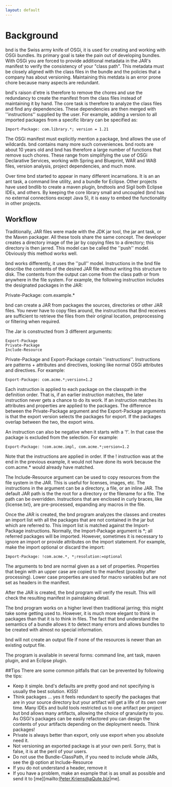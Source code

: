 ```yaml
---
layout: default
---
```


# Background
bnd is the Swiss army knife of OSGi, it is used for creating and working with OSGi bundles. Its primary goal is take the pain out of developing bundles. With OSGi you are forced to provide additional metadata in the JAR's manifest to verify the consistency of your "class path". This metadata must be closely aligned with the class files in the bundle and the policies that a company has about versioning. Maintaining this metdata is an error prone chore because many aspects are redundant.

bnd's raison d'etre is therefore to remove the chores and use the redundancy to create the manifest from the class files instead of maintaining it by hand. The core task is therefore to analyze the class files and find any dependencies. These dependencies are then merged with ''instructions'' supplied by the user. For example, adding a version to all imported packages from a specific library can be specified as:

    Import-Package: com.library.*; version = 1.21

The OSGi manifest must explicitly mention a package, bnd allows the use of wildcards. bnd contains many more such conveniences. bnd roots are about 10 years old and bnd has therefore a large number of functions that remove such chores. These range from simplifying the use of OSGi Declarative Services, working with Spring and Blueprint, WAR and WAB files, version analysis, project dependencies, and much more.

Over time bnd started to appear in many different incarnations. It is an an ant task, a command line utility, and a bundle for Eclipse. Other projects have used bndlib to create a maven plugin, bndtools and Sigil both Eclipse IDEs, and others. By keeping the core library small and uncoupled (bnd has no external connections except Java 5), it is easy to embed the functionality in other projects.

## Workflow
Traditionally, JAR files were made with the JDK jar tool, the jar ant task, or the Maven packager. All these tools share the same concept. The developer creates a directory image of the jar by copying files to a directory; this directory is then jarred. This model can be called the ''push'' model. Obviously this method works well.

bnd works differently, it uses the ''pull'' model. Instructions in the bnd file describe the contents of the desired JAR file without writing this structure to disk. The contents from the output can come from the class path or from anywhere in the file system. For example, the following instruction includes the designated packages in the JAR:

  Private-Package: com.example.*
 
bnd can create a JAR from packages the sources, directories or other JAR files. You never have to copy files around, the instructions that Bnd receives are sufficient to retrieve the files from their original location, preprocessing or filtering when required.

The Jar is constructed from 3 different arguments:

    Export-Package
    Private-Package
    Include-Resource

Private-Package and Export-Package contain ''instructions''. Instructions are patterns + attributes and directives, looking like normal OSGi attributes and directives. For example:

    Export-Package: com.acme.*;version=1.2

Each instruction is applied to each package on the classpath in the definition order. That is, if an earlier instruction matches, the later instruction never gets a chance to do its work. If an instruction matches its attributes and properties are applied to the packages. The difference between the Private-Package argument and the Export-Package arguments is that the export version selects the packages for export. If the packages overlap between the two, the export wins.

An instruction can also be negative when it starts with a '!'. In that case the package is excluded from the selection. For example:

    Export-Package: !com.acme.impl, com.acme.*;version=1.2

Note that the instructions are applied in order. If the ! instruction was at the end in the previous example, it would not have done its work because the com.acme.* would already have matched.

The Include-Resource argument can be used to copy resources from the file system in the JAR. This is useful for licenses, images, etc. The instructions in the argument can be a directory, a file, or an inline JAR. The default JAR path is the the root for a directory or the filename for a file. The path can be overridden. Instructions that are enclosed in curly braces, like {license.txt}, are pre-processed, expanding any macros in the file.

Once the JAR is created, the bnd program analyzes the classes and creates an import list with all the packages that are not contained in the jar but which are referred to. This import list is matched against the Import-Package instructions. Normally, the Import-Package argument is *; all referred packages will be imported. However, sometimes it is necessary to ignore an import or provide attributes on the import statement. For example, make the import optional or discard the import:

    Import-Package: !com.acme.*, *;resolution:=optional

The arguments to bnd are normal given as a set of properties. Properties that begin with an upper case are copied to the manifest (possibly after processing). Lower case properties are used for macro variables but are not set as headers in the manifest.

After the JAR is created, the bnd program will verify the result. This will check the resulting manifest in painstaking detail.

The bnd program works on a higher level then traditional jarring; this might take some getting used to. However, it is much more elegant to think in packages than that it is to think in files. The fact that bnd understand the semantics of a bundle allows it to detect many errors and allows bundles to be created with almost no special information. 

bnd will not create an output file if none of the resources is newer than an existing output file.

The program is available in several forms: command line, ant task, maven plugin, and an Eclipse plugin.

##Tips
There are some common pitfalls that can be prevented by following the tips:

* Keep it simple. bnd's defaults are pretty good and not specifying is usually the best solution. KISS!
* Think packages ... yes it feels redundant to specify the packages that are in your source directory but your artifact will get a life of its own over time. Many IDEs and build tools restricted us to one artifact per project but bnd allows many artifacts, allowing the choice of granularity to you. As OSGi's packages can be easily refactored you can design the contents of your artifacts depending on the deployment needs. Think packages!
* Private is always better than export, only use export when you absolute need it.
* Not versioning an exported package is at your own peril. Sorry, that is false, it is at the peril of your users.
* Do not use the Bundle-ClassPath, if you need to include whole JARs, see the @ option at Include-Resource
* If you do not understand a header, remove it
* If you have a problem, make an example that is as small as possible and send it to [me][mailto:Peter.Kriens@aQute.biz|me].


